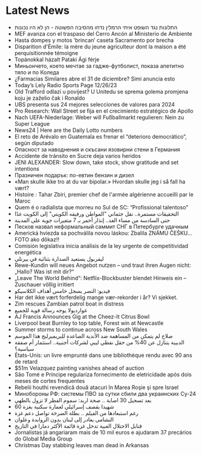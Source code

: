 # Latest News
-  התלונות נגד השופט איתי הרמלין נדחו מהסיבה הפשוטה - הן לא היו נכונות
-  MEF avanza con el traspaso del Cerro Ancón al Ministerio de Ambiente
-  Hasta dompes y motos ‘brincan’ caseta Sacramento por brecha
-  Disparition d'Émile: la mère du jeune agriculteur dont la maison a été perquisitionnée témoigne
-  Topánokkal házalt Pataki Ági férje
-  Миньончето, което мечтае за гадже-футболист, показа апетитно тяло и по Коледа
-  ¿Farmacias Similares abre el 31 de diciembre? Simi anuncia esto
-  Today’s Lely Radio Sports Page 12/26/23
-  Old Trafford odlazi u povijest? U Unitedu se sprema golema promjena koju je zaželio čak i Ronaldo
-  UBS presenta sus 24 mejores selecciones de valores para 2024
-  Pro Research: Wall Street se fija en el crecimiento estratégico de Apollo
-  Nach UEFA-Niederlage: Weber will Fußballmarkt regulieren: Nein zu Super League
-  News24 | Here are the Daily Lotto numbers
-  El reto de Arévalo en Guatemala es frenar el “deterioro democrático”, según diputado
-  Опасност за наводнения и скъсани язовирни стени в Германия
-  Accidente de tránsito en Sucre deja varios heridos
-  JENI ALEXANDER: Slow down, take stock, show gratitude and set intentions
-  Празничен подарък: по-евтин бензин и дизел
-  «Man skulle ikke tro at du var bipolar.» Hvordan skulle jeg i så fall ha vært?
-  Histoire : Tahar Zbiri, premier chef de l'armée algérienne accueilli par le Maroc
-  Quem é o radialista que morreu no Sul de SC: “Profissional talentoso”
-  التحقيقات مستمرة.. نقل جثماني "المواطن ورفيقه الكويتي" إلى الكويت غدًا
-  حتى السادسة من مساء الغد.. إنذار أحمر بـ 7 متغيرات جوية على المدينة
-  Песков назвал неформальный саммит СНГ в Петербурге удачным
-  Americká hviezda sa pochválila novou láskou: Zbalila ZNÁMU ČEŠKU... FOTO ako dôkaz!!
-  Comisión legislativa inicia análisis de la ley urgente de competitividad energética
-  ليفربول يستعيد الصدارة بثنائية في بيرنلي
-  Rewe-Kundin will neues Angebot nutzen – und traut ihren Augen nicht: „Hallo? Was ist mit dir?“
-  „Leave The World Behind“: Netflix-Blockbuster blendet Hinweis ein – Zuschauer völlig irritiert
-  فيديو: النصر يسجل خامس أهداف الكلاسيكو
-  Har det ikke vært forferdelig mange vær-rekorder i år? Vi sjekket.
-  Zim rescues Zambian patrol boat in distress
-  غوارديولا يوجه رسالة قوية للجميع
-  AJ Francis Announces Gig at the Cheez-It Citrus Bowl
-  Liverpool beat Burnley to top table, Forest win at Newcastle
-  Summer storms to continue across New South Wales
-  صلاح لم يتمكن من المساهمة ضد الأندية الصاعدة للبريميرليج هذا الموسم
-  الدبيبة يتنازل عن 40% من حقل نفطي ليبي لشركات أجنبية.. استثمار أم صفقة سياسية؟
-  États-Unis: un livre emprunté dans une bibliothèque rendu avec 90 ans de retard
-  $51m Velazquez painting vanishes ahead of auction
-  São Tomé e Príncipe regulariza fornecimento de eletricidade após dois meses de cortes frequentes
-  Rebelii houthi revendică două atacuri în Marea Roşie şi spre Israel
-  Минобороны РФ: системы ПВО за сутки сбили два украинских Су-24
-  بعد تسجيل 30 اصابة .. صحة اربد: سموم الفطر لا تزول بالطهي
-  60 شهيدا بقصف إسرائيلي لعمارة سكنية بغزة
-  رغم استبعادها من الفيلم .. بطلة الصرخة تواصل دعم غزة
-  النشامى يغادر إلى لبنان بدون الروابدة وعلوان
-  قنابل الاحتلال الغبية تدخل غزة قائمة الأكثر دمارا في التاريخ
-  Jornalistas já angariaram mais de 10 mil euros e ajudaram 37 precários do Global Media Group
-  Christmas Day stabbing leaves man dead in Arkansas
